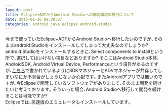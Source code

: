 ```yaml
---
layout: post
title: Eclipse+ADTからAndroid Studioへの開発環境の移行について
date: 2015-01-16 08:30:07
categories: android java eclipse android-studio
---
```

<!-- {% raw %} -->
<p>今まで使っていたEclipse+ADTからAndroid Studioへ移行したいのですが､そのままandroid Studioをインストールしてしまって大丈夫なのでしょうか?<br>
android Studioをインストールするときに､Select components to installという所で､選択してはいけない項目などありますか?  そこにはAndroid Studio本体､AndroidSDK, Android Virtual Device, Performanceという項目があるのですが､<a href="http://qiita.com/seiya1311/items/924d8098db0d0b085f95" rel="nofollow">こちら</a>で書かれているようにSDKマネジャーとADVマネジャーが共存してしまいなにか不具合がしょうじないか心配です｡  またAndroidアプリでは無いのですが､今Eclipseで開発しているソフトウェアがありまして､そのまま開発を続けたいと考えております｡  そういった場合､Android Studioへ移行して開発を続けることは可能ですか?  <br>
Eclipseでは､高速版のエミュレータもインストールしています｡</p>
<!-- {% endraw %} -->
